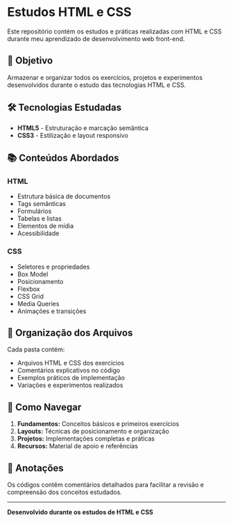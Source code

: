 # Estudos HTML e CSS

Este repositório contém os estudos e práticas realizadas com HTML e CSS durante meu aprendizado de desenvolvimento web front-end.

## 🎯 Objetivo

Armazenar e organizar todos os exercícios, projetos e experimentos desenvolvidos durante o estudo das tecnologias HTML e CSS.

## 🛠️ Tecnologias Estudadas

- **HTML5** - Estruturação e marcação semântica
- **CSS3** - Estilização e layout responsivo

## 📚 Conteúdos Abordados

### HTML
- Estrutura básica de documentos
- Tags semânticas
- Formulários
- Tabelas e listas
- Elementos de mídia
- Acessibilidade

### CSS
- Seletores e propriedades
- Box Model
- Posicionamento
- Flexbox
- CSS Grid
- Media Queries
- Animações e transições

## 📂 Organização dos Arquivos

Cada pasta contém:
- Arquivos HTML e CSS dos exercícios
- Comentários explicativos no código
- Exemplos práticos de implementação
- Variações e experimentos realizados

## 🚀 Como Navegar

1. **Fundamentos:** Conceitos básicos e primeiros exercícios
2. **Layouts:** Técnicas de posicionamento e organização
3. **Projetos:** Implementações completas e práticas
4. **Recursos:** Material de apoio e referências

## 📝 Anotações

Os códigos contêm comentários detalhados para facilitar a revisão e compreensão dos conceitos estudados.

---

**Desenvolvido durante os estudos de HTML e CSS**
